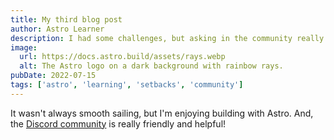 ```yaml
---
title: My third blog post
author: Astro Learner
description: I had some challenges, but asking in the community really helped! in this post, I share my experience with Astro and the community, and how I overcame some setbacks.
image:
  url: https://docs.astro.build/assets/rays.webp
  alt: The Astro logo on a dark background with rainbow rays.
pubDate: 2022-07-15
tags: ['astro', 'learning', 'setbacks', 'community']
---
```


It wasn't always smooth sailing, but I'm enjoying building with Astro. And, the [Discord community](https://astro.build/chat) is really friendly and helpful!
